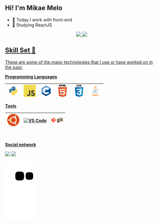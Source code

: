 ## Hi! I'm Mikae Melo
- 🔭 Today I work with front-end
- 🌱 Studying ReactJS
<div align="center">
  <a href="https://github.com/MikaelMelo1">
  <img height="180em" src="https://github-readme-stats.vercel.app/api?username=MikaelMelo1&show_icons=true&theme=dracula&include_all_commits=true&count_private=true"/>
  <img height="180em" src="https://github-readme-stats.vercel.app/api/top-langs/?username=MikaelMelo1&layout=compact&langs_count=7&theme=dracula"/>
</div>
  
  ##
  
  <div>
  
  ## Skill Set :muscle:

These are some of the major technologies that I use or have worked on in the past:

**Programming Languages**

<img title="Python" alt="Python" width="40px" src="https://raw.githubusercontent.com/github/explore/master/topics/python/python.png" />|<img alt="JS" title="JavaScript" width="40px" src="https://raw.githubusercontent.com/github/explore/master/topics/javascript/javascript.png">|<img title="C" alt="C" width="40px" src="https://raw.githubusercontent.com/github/explore/master/topics/c/c.png">|<img title="HTML" alt="HTML" width="40px" src="https://raw.githubusercontent.com/github/explore/master/topics/html/html.png">|<img title="css" alt="css" width="40px" src="https://raw.githubusercontent.com/github/explore/master/topics/css/css.png">|<img title="Java" alt="java" width="40px" src="https://raw.githubusercontent.com/github/explore/master/topics/java/java.png">
|--|--|--|--|--|--|


**Tools**

<img title="Ubuntu" alt="Ubuntu" width="40px" src="https://raw.githubusercontent.com/github/explore/master/topics/ubuntu/ubuntu.png">|<img title="VS Code" alt="VS Code" width="40px" src="https://img.icons8.com/fluent/48/000000/visual-studio-code-2019.png">|<img title="git" alt="git" width="40px" src="https://raw.githubusercontent.com/github/explore/master/topics/git/git.png">
|--|--|--|
<br>
    
**Social network**
    
 <a href = "mailto:mikaelsilva1940@hotmail.com"><img src="https://img.shields.io/badge/-Gmail-%23333?style=for-the-badge&logo=gmail&logoColor=white" target="_blank"></a>
  <a href="https://www.linkedin.com/in/mikael-melo-095406218" target="_blank"><img src="https://img.shields.io/badge/-LinkedIn-%230077B5?style=for-the-badge&logo=linkedin&logoColor=white" target="_blank"></a> 
 </div>

  
  ![Snake animation](https://github.com/MikaelMelo1/MikaelMelo1/blob/output/github-contribution-grid-snake.svg)
